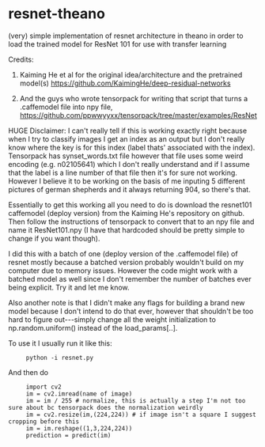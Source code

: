 # resnet-theano
(very) simple implementation of resnet architecture in theano in order to load the trained model for ResNet 101 for use with transfer learning

 Credits:
 1) Kaiming He et al for the original idea/architecture and the pretrained model(s) https://github.com/KaimingHe/deep-residual-networks
         
2) And the guys who wrote tensorpack for writing that script that turns a .caffemodel file into npy file, https://github.com/ppwwyyxx/tensorpack/tree/master/examples/ResNet


HUGE Disclaimer: I can't really tell if this is working exactly right because when I try to classify images I get an index as an output but I don't really know where the key is for this index (label thats' associated with the index). Tensorpack has synset_words.txt file however that file uses some weird encoding (e.g. n02105641) which I don't really understand and if I assume that the label is a line number of that file then it's for sure not working. However I believe it to be working on the basis of me inputing 5 different pictures of german shepherds and it always returning 904, so there's that. 


Essentially to get this working all you need to do is download the resnet101 caffemodel (deploy version) from the Kaiming He's repository on github. Then follow the instructions of tensorpack to convert that to an npy file and name it ResNet101.npy (I have that hardcoded should be pretty simple to change if you want though).


I did this with a batch of one (deploy version of the .caffemodel file) of resnet mostly because a batched version probably wouldn't build on my computer due to memory issues. However the code might work with a batched model as well since I don't remember the number of batches ever being explicit. Try it and let me know.

Also another note is that I didn't make any flags for building a brand new model because I don't intend to do that ever, however that shouldn't be too hard to figure out---simply change all the weight initialization to np.random.uniform() instead of the load_params[..].


To use it I usually run it like this:

         python -i resnet.py 

And then do 

         import cv2
         im = cv2.imread(name of image)
         im = im / 255 # normalize, this is actually a step I'm not too sure about bc tensorpack does the normalization weirdly
         im = cv2.resize(im,(224,224)) # if image isn't a square I suggest cropping before this
         im = im.reshape((1,3,224,224))
         prediction = predict(im)
         
















